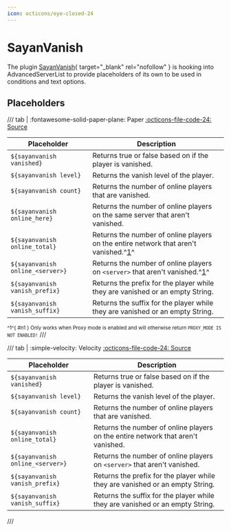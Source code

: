 ```yaml
---
icon: octicons/eye-closed-24
---
```

# SayanVanish

The plugin [SayanVanish]{ target="_blank" rel="nofollow" } is hooking into AdvancedServerList to provide placeholders of its own to be used in conditions and text options.

## Placeholders

/// tab | :fontawesome-solid-paper-plane: Paper
[:octicons-file-code-24: Source][source-paper]

| Placeholder                      | Description                                                                                |
|----------------------------------|--------------------------------------------------------------------------------------------|
| `${sayanvanish vanished}`        | Returns true or false based on if the player is vanished.                                  |
| `${sayanvanish level}`           | Returns the vanish level of the player.                                                    |
| `${sayanvanish count}`           | Returns the number of online players that are vanished.                                    |
| `${sayanvanish online_here}`     | Returns the number of online players on the same server that aren't vanished.              |
| `${sayanvanish online_total}`    | Returns the number of online players on the entire network that aren't vanished.^[1](#n1)^ |
| `${sayanvanish online_<server>}` | Returns the number of online players on `<server>` that aren't vanished.^[1](#n1)^         |
| `${sayanvanish vanish_prefix}`   | Returns the prefix for the player while they are vanished or an empty String.              |
| `${sayanvanish vanish_suffix}`   | Returns the suffix for the player while they are vanished or an empty String.              |

<small>^1^{ #n1 } Only works when Proxy mode is enabled and will otherwise return `PROXY_MODE IS NOT ENABLED!`</small>
///

/// tab | :simple-velocity: Velocity
[:octicons-file-code-24: Source][source-velocity]

| Placeholder                      | Description                                                                      |
|----------------------------------|----------------------------------------------------------------------------------|
| `${sayanvanish vanished}`        | Returns true or false based on if the player is vanished.                        |
| `${sayanvanish level}`           | Returns the vanish level of the player.                                          |
| `${sayanvanish count}`           | Returns the number of online players that are vanished.                          |
| `${sayanvanish online_total}`    | Returns the number of online players on the entire network that aren't vanished. |
| `${sayanvanish online_<server>}` | Returns the number of online players on `<server>` that aren't vanished.         |
| `${sayanvanish vanish_prefix}`   | Returns the prefix for the player while they are vanished or an empty String.    |
| `${sayanvanish vanish_suffix}`   | Returns the suffix for the player while they are vanished or an empty String.    |
///

[SayanVanish]: https://modrinth.com/plugin/sayanvanish
[source-paper]: https://github.com/Syrent/SayanVanish/blob/6e03b874464a7f07c0baba233c94cdfefab5d3e2/sayanvanish-bukkit/src/main/kotlin/org/sayandev/sayanvanish/bukkit/feature/features/hook/FeatureHookAdvancedServerList.kt
[source-velocity]: https://github.com/Syrent/SayanVanish/blob/6e03b874464a7f07c0baba233c94cdfefab5d3e2/sayanvanish-proxy/sayanvanish-proxy-velocity/src/main/kotlin/org/sayandev/sayanvanish/velocity/feature/features/hook/FeatureHookAdvancedServerList.kt